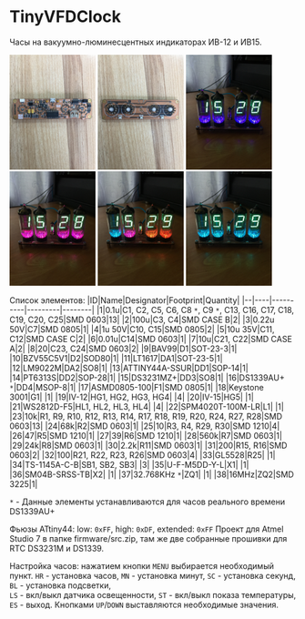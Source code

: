 # TinyVFDClock

Часы на вакуумно-люминесцентных индикаторах ИВ-12 и ИВ15.

<img src="https://github.com/AiratNig/TinyVFDClock/blob/main/img/IMG_3808.JPG" width="30%"> <img src="https://github.com/AiratNig/TinyVFDClock/blob/main/img/IMG_3806.JPG" width="30%"> <img src="https://github.com/AiratNig/TinyVFDClock/blob/main/img/IMG_4371.JPG" width="30%"> <img src="https://github.com/AiratNig/TinyVFDClock/blob/main/img/IMG_4372.JPG" width="30%"> <img src="https://github.com/AiratNig/TinyVFDClock/blob/main/img/IMG_4374.JPG" width="30%"> <img src="https://github.com/AiratNig/TinyVFDClock/blob/main/img/IMG_4373.JPG" width="30%">

Список элементов:
|ID|Name|Designator|Footprint|Quantity|
|--|----|----------|---------|--------|
|1|0.1u|C1, C2, C5, C6, C8 `*`, C9 `*`, C13, C16, C17, C18, C19, C20, C25|SMD 0603|13|
|2|100u|C3, C4|SMD CASE B|2|
|3|0.22u 50V|C7|SMD 0805|1|
|4|1u 50V|C10, C15|SMD 0805|2|
|5|10u 35V|C11, C12|SMD CASE C|2|
|6|0.01u|C14|SMD 0603|1|
|7|10u|C21, C22|SMD CASE A|2|
|8|20|C23, C24|SMD 0603|2|
|9|BAV99|D1|SOT-23-3|1|
|10|BZV55C5V1|D2|SOD80|1|
|11|LT1617|DA1|SOT-23-5|1|
|12|LM9022M|DA2|SO8|1|
|13|ATTINY44A-SSUR|DD1|SOP-14|1|
|14|PT6313S|DD2|SOP-28|1|
|15|DS3231MZ+|DD3|SO8|1|
|16|DS1339AU+ `*`|DD4|MSOP-8|1|
|17|ASMD0805-100|F1|SMD 0805|1|
|18|Keystone 3001|G1| |1|
|19|IV-12|HG1, HG2, HG3, HG4| |4|
|20|IV-15|HG5| |1|
|21|WS2812D-F5|HL1, HL2, HL3, HL4| |4|
|22|SPM4020T-100M-LR|L1| |1|
|23|10k|R1, R9, R10, R12, R13, R14, R17, R18, R19, R20, R24, R27, R28|SMD 0603|13|
|24|68k|R2|SMD 0603|1|
|25|10|R3, R4, R29, R30|SMD 1210|4|
|26|47|R5|SMD 1210|1|
|27|39|R6|SMD 1210|1|
|28|560k|R7|SMD 0603|1|
|29|24k|R8|SMD 0603|1|
|30|2.2k|R11|SMD 0603|1|
|31|200|R15, R16|SMD 0603|2|
|32|100|R21, R22, R23, R26|SMD 0603|4|
|33|GL5528|R25| |1|
|34|TS-1145A-C-B|SB1, SB2, SB3| |3|
|35|U-F-M5DD-Y-L|X1| |1|
|36|SM04B-SRSS-TB|X2| |1|
|37|32.768KHz `*`|ZQ1| |1|
|38|16MHz|ZQ2|SMD 3225|1|

 `*` - Данные элементы устанавливаются для часов реального времени DS1339AU+

Фьюзы ATtiny44: low: `0xFF`, high: `0xDF`, extended: `0xFF`
Проект для Atmel Studio 7 в папке firmware/src.zip, там же две собранные прошивки для RTC DS3231M и DS1339.

Настройка часов: нажатием кнопки `MENU` выбирается необходимый пункт.
`HR` - установка часов, 
`MN` - установка минут, 
`SC` - установка секунд, 
`BL` - установка подсветки,  
`LS` - вкл/выкл датчика освещенности, 
`ST` - вкл/выкл показа температуры, 
`ES` - выход. 
Кнопками `UP`/`DOWN` выставляются необходимые значения.


